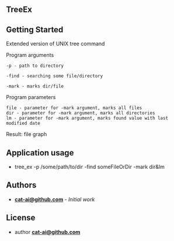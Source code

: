 ## TreeEx

## Getting Started

Extended version of UNIX tree command

Program arguments

```
-p - path to directory

-find - searching some file/directory

-mark - marks dir/file

```
Program parameters

```
file - parameter for -mark argument, marks all files
dir - parameter for -mark argument, marks all directories
lm - parameter for -mark argument, marks found value with last modified date 

```

Result: file graph

## Application usage

* tree_ex -p /some/path/to/dir -find someFileOrDir -mark dir&lm

## Authors

* **cat-ai@github.com** - *Initial work*

## License

* author **cat-ai@github.com**